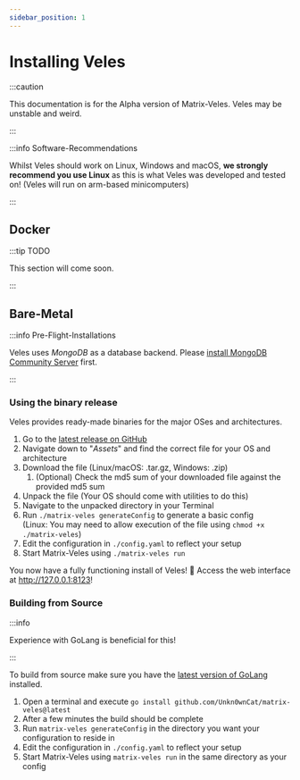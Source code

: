 ```yaml
---
sidebar_position: 1
---
```


# Installing Veles

:::caution

This documentation is for the Alpha version of Matrix-Veles. Veles may be unstable and weird.

:::

:::info Software-Recommendations

Whilst Veles should work on Linux, Windows and macOS, **we strongly recommend you use Linux** as this is what Veles was developed and tested on! (Veles will run on arm-based minicomputers)

:::

## Docker

:::tip TODO

This section will come soon.

:::

## Bare-Metal

:::info Pre-Flight-Installations

Veles uses *MongoDB* as a database backend. Please [install MongoDB Community Server](https://www.mongodb.com/try/download/community) first.

:::

### Using the binary release

Veles provides ready-made binaries for the major OSes and architectures.

 1. Go to the [latest release on GitHub](https://github.com/Unkn0wnCat/matrix-veles/releases/latest)
 2. Navigate down to "*Assets*" and find the correct file for your OS and architecture
 3. Download the file (Linux/macOS: .tar.gz, Windows: .zip)
    1. (Optional) Check the md5 sum of your downloaded file against the provided md5 sum
 4. Unpack the file (Your OS should come with utilities to do this)
 5. Navigate to the unpacked directory in your Terminal
 6. Run `./matrix-veles generateConfig` to generate a basic config<br/>(Linux: You may need to allow execution of the file using `chmod +x ./matrix-veles`)
 7. Edit the configuration in `./config.yaml` to reflect your setup
 8. Start Matrix-Veles using `./matrix-veles run`

You now have a fully functioning install of Veles! 🎉 Access the web interface at http://127.0.0.1:8123!

### Building from Source

:::info

Experience with GoLang is beneficial for this!

:::

To build from source make sure you have the [latest version of GoLang](https://go.dev/dl/) installed.

1. Open a terminal and execute `go install github.com/Unkn0wnCat/matrix-veles@latest`
2. After a few minutes the build should be complete
3. Run `matrix-veles generateConfig` in the directory you want your configuration to reside in
4. Edit the configuration in `./config.yaml` to reflect your setup
5. Start Matrix-Veles using `matrix-veles run` in the same directory as your config
